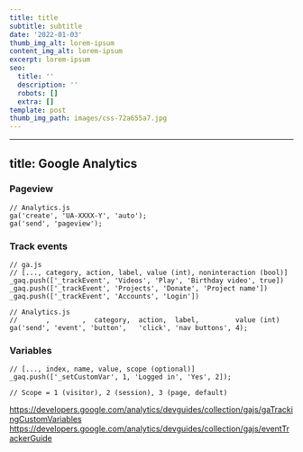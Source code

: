 ```yaml
---
title: title
subtitle: subtitle
date: '2022-01-03'
thumb_img_alt: lorem-ipsum
content_img_alt: lorem-ipsum
excerpt: lorem-ipsum
seo:
  title: ''
  description: ''
  robots: []
  extra: []
template: post
thumb_img_path: images/css-72a655a7.jpg
---
```

---
title: Google Analytics
---

### Pageview

    // Analytics.js
    ga('create', 'UA-XXXX-Y', 'auto');
    ga('send', 'pageview');

### Track events

    // ga.js
    // [..., category, action, label, value (int), noninteraction (bool)]
    _gaq.push(['_trackEvent', 'Videos', 'Play', 'Birthday video', true])
    _gaq.push(['_trackEvent', 'Projects', 'Donate', 'Project name'])
    _gaq.push(['_trackEvent', 'Accounts', 'Login'])

    // Analytics.js
    //       ,        ,  category,  action,  label,         value (int)
    ga('send', 'event', 'button',   'click', 'nav buttons', 4);

### Variables

    // [..., index, name, value, scope (optional)]
    _gaq.push(['_setCustomVar', 1, 'Logged in', 'Yes', 2]);

    // Scope = 1 (visitor), 2 (session), 3 (page, default)

https://developers.google.com/analytics/devguides/collection/gajs/gaTrackingCustomVariables
https://developers.google.com/analytics/devguides/collection/gajs/eventTrackerGuide

